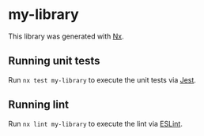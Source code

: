 # my-library

This library was generated with [Nx](https://nx.dev).

## Running unit tests

Run `nx test my-library` to execute the unit tests via [Jest](https://jestjs.io).

## Running lint

Run `nx lint my-library` to execute the lint via [ESLint](https://eslint.org/).
